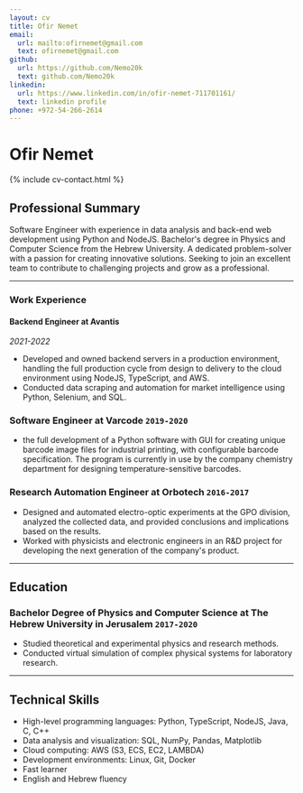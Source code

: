 ```yaml
---
layout: cv
title: Ofir Nemet
email:
  url: mailto:ofirnemet@gmail.com
  text: ofirnemet@gmail.com
github:
  url: https://github.com/Nemo20k
  text: github.com/Nemo20k
linkedin:
  url: https://www.linkedin.com/in/ofir-nemet-711701161/
  text: linkedin profile
phone: +972-54-266-2614
---
```

# **Ofir Nemet**

{% include cv-contact.html %}

## **Professional Summary**

Software Engineer with experience in data analysis and back-end web development using Python and NodeJS. Bachelor's degree in Physics and Computer Science from the Hebrew University. A dedicated problem-solver with a passion for creating innovative solutions. Seeking to join an excellent team to contribute to challenging projects and grow as a professional.

---

### Work Experience

#### Backend Engineer at Avantis

_2021-2022_

-   Developed and owned backend servers in a production environment, handling the full production cycle from design to delivery to the cloud environment using NodeJS, TypeScript, and AWS.
-   Conducted data scraping and automation for market intelligence using Python, Selenium, and SQL.

### **Software Engineer at Varcode** `2019-2020`

-  the full development of a Python software with GUI for creating unique barcode image files for industrial printing, with configurable barcode specification. The program is currently in use by the company chemistry department for designing temperature-sensitive barcodes.

### **Research Automation Engineer at Orbotech** `2016-2017`
-   Designed and automated electro-optic experiments at the GPO division, analyzed the collected data, and provided conclusions and implications based on the results.
-   Worked with physicists and electronic engineers in an R&D project for developing the next generation of the company's product.

---

## Education

### **Bachelor Degree of Physics and Computer Science at The Hebrew University in Jerusalem** `2017-2020`

-   Studied theoretical and experimental physics and research methods.
-   Conducted virtual simulation of complex physical systems for laboratory research.

---

## **Technical Skills**

-   High-level programming languages: Python, TypeScript, NodeJS, Java, C, C++
-   Data analysis and visualization: SQL, NumPy, Pandas, Matplotlib
-   Cloud computing: AWS (S3, ECS, EC2, LAMBDA)
-   Development environments: Linux, Git, Docker
-   Fast learner
-   English and Hebrew fluency
